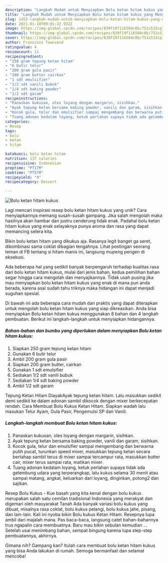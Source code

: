 ```yaml
---
description: "Langkah Mudah untuk Menyiapkan Bolu ketan hitam kukus yang Menggugah Selera"
title: "Langkah Mudah untuk Menyiapkan Bolu ketan hitam kukus yang Menggugah Selera"
slug: 1452-langkah-mudah-untuk-menyiapkan-bolu-ketan-hitam-kukus-yang-menggugah-selera
date: 2021-01-10T09:01:22.932Z
image: https://img-global.cpcdn.com/recipes/839f19f116504c0b/751x532cq70/bolu-ketan-hitam-kukus-foto-resep-utama.jpg
thumbnail: https://img-global.cpcdn.com/recipes/839f19f116504c0b/751x532cq70/bolu-ketan-hitam-kukus-foto-resep-utama.jpg
cover: https://img-global.cpcdn.com/recipes/839f19f116504c0b/751x532cq70/bolu-ketan-hitam-kukus-foto-resep-utama.jpg
author: Francisco Townsend
ratingvalue: 4
reviewcount: 11
recipeingredient:
- "250 gram tepung ketan hitam"
- "6 butir telur"
- "200 gram gula pasir"
- "200 gram butter cairkan"
- "1 sdt emulsifier"
- "1/2 sdt vanili bubuk"
- "1/4 sdt baking powder"
- "1/2 sdt garam"
recipeinstructions:
- "Panaskan kukusan, oles loyang dengan margarin, sisihkan."
- "Ayak tepung ketan bersama baking powder, vanili dan garam, sisihkan."
- "Kocok gula, telur dan emulsifier sampai mengembang dan berwarna putih pucat, turunkan speed mixer, masukkan tepung ketan secara bertahap sambil terus di mixer sampai tercampur rata, masukkan butter cair, mixer terus sampai rata, matikan mixer."
- "Tuang adonan kedalam loyang, ketuk perlahan supaya tidak ada gelembung udara yang terperangkap, lalu kukus selama 30 menit atau sampai matang, angkat, keluarkan dari loyang, dinginkan, potong2 dan sajikan."
categories:
- Resep
tags:
- bolu
- ketan
- hitam

katakunci: bolu ketan hitam 
nutrition: 137 calories
recipecuisine: Indonesian
preptime: "PT17M"
cooktime: "PT57M"
recipeyield: "4"
recipecategory: Dessert

---
```



![Bolu ketan hitam kukus](https://img-global.cpcdn.com/recipes/839f19f116504c0b/751x532cq70/bolu-ketan-hitam-kukus-foto-resep-utama.jpg)

Lagi mencari inspirasi resep bolu ketan hitam kukus yang unik? Cara menyiapkannya memang susah-susah gampang. Jika salah mengolah maka hasilnya akan hambar dan justru cenderung tidak enak. Padahal bolu ketan hitam kukus yang enak selayaknya punya aroma dan rasa yang dapat memancing selera kita.

Bikin bolu ketan hitam yang dikukus aja. Rasanya legit banget ga seret, dikombinasi sama coklat dibagian tengahnya. Lihat postingan seorang teman di FB tentang si hitam manis ini, langsung mupeng pengen di eksekusi.

Ada beberapa hal yang sedikit banyak berpengaruh terhadap kualitas rasa dari bolu ketan hitam kukus, mulai dari jenis bahan, kedua pemilihan bahan segar hingga cara mengolah dan menyajikannya. Tidak usah pusing jika mau menyiapkan bolu ketan hitam kukus yang enak di mana pun anda berada, karena asal sudah tahu triknya maka hidangan ini dapat menjadi suguhan spesial.


Di bawah ini ada beberapa cara mudah dan praktis yang dapat diterapkan untuk mengolah bolu ketan hitam kukus yang siap dikreasikan. Anda bisa menyiapkan Bolu ketan hitam kukus menggunakan 8 bahan dan 4 langkah pembuatan. Berikut ini langkah-langkah untuk menyiapkan hidangannya.

<!--inarticleads1-->

##### Bahan-bahan dan bumbu yang diperlukan dalam menyiapkan Bolu ketan hitam kukus:

1. Siapkan 250 gram tepung ketan hitam
1. Gunakan 6 butir telur
1. Ambil 200 gram gula pasir
1. Siapkan 200 gram butter, cairkan
1. Gunakan 1 sdt emulsifier
1. Sediakan 1/2 sdt vanili bubuk
1. Sediakan 1/4 sdt baking powder
1. Ambil 1/2 sdt garam


Tepung Ketan Hitam DiayakAyak tepung ketan hitam. Lalu masukkan sedikit demi sedikit ke dalam adonan sambil dikocok dengan mixer berkecepatan rendah. Cara Membuat Bolu Kukus Ketan Hitam. Siapkan wadah lalu masukan Telur Ayam, Gula Pasir, Pengemulsi SP dan Vanili. 

<!--inarticleads2-->

##### Langkah-langkah membuat Bolu ketan hitam kukus:

1. Panaskan kukusan, oles loyang dengan margarin, sisihkan.
1. Ayak tepung ketan bersama baking powder, vanili dan garam, sisihkan.
1. Kocok gula, telur dan emulsifier sampai mengembang dan berwarna putih pucat, turunkan speed mixer, masukkan tepung ketan secara bertahap sambil terus di mixer sampai tercampur rata, masukkan butter cair, mixer terus sampai rata, matikan mixer.
1. Tuang adonan kedalam loyang, ketuk perlahan supaya tidak ada gelembung udara yang terperangkap, lalu kukus selama 30 menit atau sampai matang, angkat, keluarkan dari loyang, dinginkan, potong2 dan sajikan.


Resep Bolu Kukus - Kue basah yang kita kenal dengan bolu kukus merupakan salah satu cemilan tradisional Indonesia yang merakyat dan digemari oleh masyarakat Tanah Ada banyak variasi bolu kukus yang dibuat, misalnya rasa coklat, bolu kukus pelangi, bolu kukus jahe, pisang, dan lain-lain. Kali ini nyoba bikin Bolu kukus Ketan Hitam. Resepnya lupa ambil dari majalah mana. Pas baca-baca, langsung catet bahan-bahannya trus ngapalin cara membuatnya. Baru mau bikin sebulan kemudian … Setelah usai menimbang bahan, sempat bingung karena lupa step-step pembuatannya, akhirnya. 

Gimana nih? Gampang kan? Itulah cara membuat bolu ketan hitam kukus yang bisa Anda lakukan di rumah. Semoga bermanfaat dan selamat mencoba!
